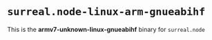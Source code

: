 # `surreal.node-linux-arm-gnueabihf`

This is the **armv7-unknown-linux-gnueabihf** binary for `surreal.node`
